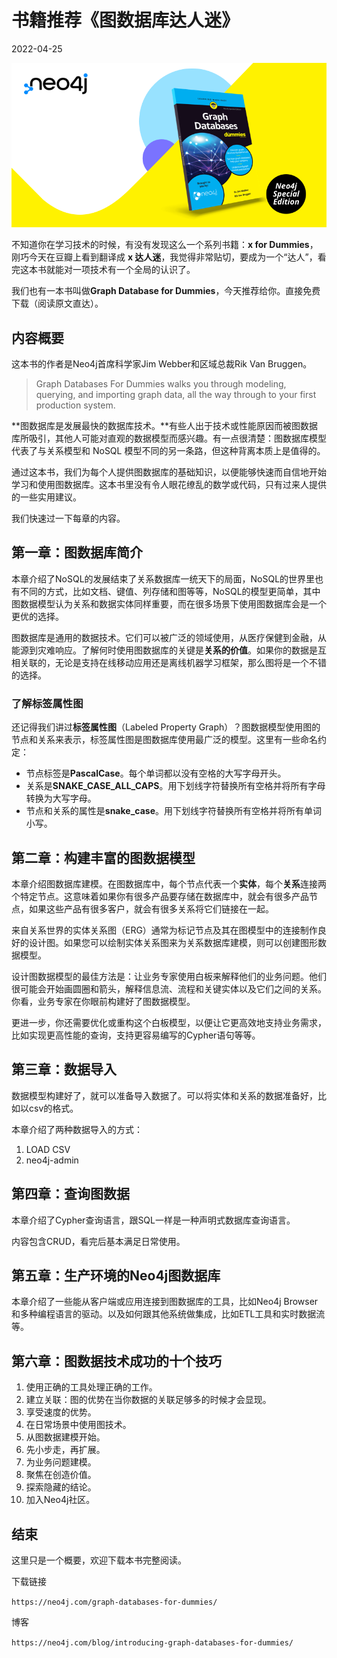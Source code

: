 # 书籍推荐《图数据库达人迷》

2022-04-25

![](quick-start-graph-database-for-dummies/BlogImage.png)

不知道你在学习技术的时候，有没有发现这么一个系列书籍：**x for Dummies**，刚巧今天在豆瓣上看到翻译成 **x 达人迷**，我觉得非常贴切，要成为一个“达人”，看完这本书就能对一项技术有一个全局的认识了。

我们也有一本书叫做**Graph Database for Dummies**，今天推荐给你。直接免费下载（阅读原文直达）。

## 内容概要

这本书的作者是Neo4j首席科学家Jim Webber和区域总裁Rik Van Bruggen。

> Graph Databases For Dummies walks you through modeling, querying, and importing graph data, all the way through to your first production system.

**图数据库是发展最快的数据库技术。**有些人出于技术或性能原因而被图数据库所吸引，其他人可能对直观的数据模型而感兴趣。有一点很清楚：图数据库模型代表了与关系模型和 NoSQL 模型不同的另一条路，但这种背离本质上是值得的。

通过这本书，我们为每个人提供图数据库的基础知识，以便能够快速而自信地开始学习和使用图数据库。这本书里没有令人眼花缭乱的数学或代码，只有过来人提供的一些实用建议。

我们快速过一下每章的内容。

## 第一章：图数据库简介

本章介绍了NoSQL的发展结束了关系数据库一统天下的局面，NoSQL的世界里也有不同的方式，比如文档、键值、列存储和图等等，NoSQL的模型更简单，其中图数据模型认为关系和数据实体同样重要，而在很多场景下使用图数据库会是一个更优的选择。

图数据库是通用的数据技术。它们可以被广泛的领域使用，从医疗保健到金融，从能源到灾难响应。了解何时使用图数据库的关键是**关系的价值**。如果你的数据是互相关联的，无论是支持在线移动应用还是离线机器学习框架，那么图将是一个不错的选择。

### 了解标签属性图

还记得我们讲过**标签属性图**（Labeled Property Graph）？图数据模型使用图的节点和关系来表示，标签属性图是图数据库使用最广泛的模型。这里有一些命名约定：

- 节点标签是**PascalCase**。每个单词都以没有空格的大写字母开头。
- 关系是**SNAKE_CASE_ALL_CAPS**。用下划线字符替换所有空格并将所有字母转换为大写字母。
- 节点和关系的属性是**snake_case**。用下划线字符替换所有空格并将所有单词小写。

## 第二章：构建丰富的图数据模型

本章介绍图数据库建模。在图数据库中，每个节点代表一个**实体**，每个**关系**连接两个特定节点。这意味着如果你有很多产品要存储在数据库中，就会有很多产品节点，如果这些产品有很多客户，就会有很多关系将它们链接在一起。

来自关系世界的实体关系图（ERG）通常为标记节点及其在图模型中的连接制作良好的设计图。如果您可以绘制实体关系图来为关系数据库建模，则可以创建图形数据模型。

设计图数据模型的最佳方法是：让业务专家使用白板来解释他们的业务问题。他们很可能会开始画圆圈和箭头，解释信息流、流程和关键实体以及它们之间的关系。你看，业务专家在你眼前构建好了图数据模型。

更进一步，你还需要优化或重构这个白板模型，以便让它更高效地支持业务需求，比如实现更高性能的查询，支持更容易编写的Cypher语句等等。

## 第三章：数据导入

数据模型构建好了，就可以准备导入数据了。可以将实体和关系的数据准备好，比如以csv的格式。

本章介绍了两种数据导入的方式：

1. LOAD CSV
2. neo4j-admin

## 第四章：查询图数据

本章介绍了Cypher查询语言，跟SQL一样是一种声明式数据库查询语言。

内容包含CRUD，看完后基本满足日常使用。

## 第五章：生产环境的Neo4j图数据库

本章介绍了一些能从客户端或应用连接到图数据库的工具，比如Neo4j Browser和多种编程语言的驱动。以及如何跟其他系统做集成，比如ETL工具和实时数据流等。

## 第六章：图数据技术成功的十个技巧

1. 使用正确的工具处理正确的工作。
2. 建立关联：图的优势在当你数据的关联足够多的时候才会显现。
3. 享受速度的优势。
4. 在日常场景中使用图技术。
5. 从图数据建模开始。
6. 先小步走，再扩展。
7. 为业务问题建模。
8. 聚焦在创造价值。
9. 探索隐藏的结论。
10. 加入Neo4j社区。

## 结束

这里只是一个概要，欢迎下载本书完整阅读。

下载链接

`https://neo4j.com/graph-databases-for-dummies/`

博客

`https://neo4j.com/blog/introducing-graph-databases-for-dummies/`
